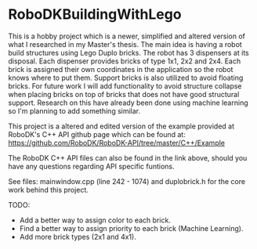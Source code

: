 # RoboDKBuildingWithLego
This is a hobby project which is a newer, simplified and altered version of what I researched in my Master's thesis. The main idea is having a robot build structures using Lego Duplo bricks. The robot has 3 dispensers at its disposal. Each dispenser provides bricks of type 1x1, 2x2 and 2x4. Each brick is assigned their own coordinates in the application so the robot knows where to put them. Support bricks is also utilized to avoid floating bricks. For future work I will add functionality to avoid structure collapse when placing bricks on top of bricks that does not have good structural support. Research on this have already been done using machine learning so I'm planning to add something similar.

This project is a altered and edited version of the example provided at RoboDK's C++ API github page which can be found at: https://github.com/RoboDK/RoboDK-API/tree/master/C++/Example

The RoboDK C++ API files can also be found in the link above, should you have any questions regarding API specific funtions.

See files: mainwindow.cpp (line 242 - 1074) and duplobrick.h for the core work behind this project.

TODO:
 - Add a better way to assign color to each brick.
 - Find a better way to assign priority to each brick (Machine Learning).
 - Add more brick types (2x1 and 4x1).
